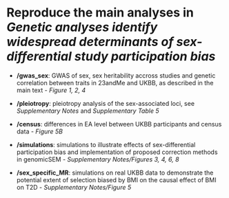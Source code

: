 # Reproduce the main analyses in *Genetic analyses identify widespread determinants of sex-differential study participation bias*

- **/gwas_sex**: GWAS of sex, sex heritability accross studies and genetic correlation between traits in 23andMe and UKBB, as described in the main text - *Figure 1, 2, 4*

- **/pleiotropy**: pleiotropy analysis of the sex-associated loci, see *Supplementary Notes* and *Supplementary Table 5* 

- **/census**: differences in EA level between UKBB participants and census data - *Figure 5B*

- **/simulations**: simulations to illustrate effects of sex-differential participation bias and implementation of proposed correction methods in genomicSEM - *Supplementary Notes/Figures 3, 4, 6, 8*

- **/sex_specific_MR**: simulations on real UKBB data to demonstrate the potential extent of selection biased by BMI on the causal effect of BMI on T2D - *Supplementary Notes/Figure 5*